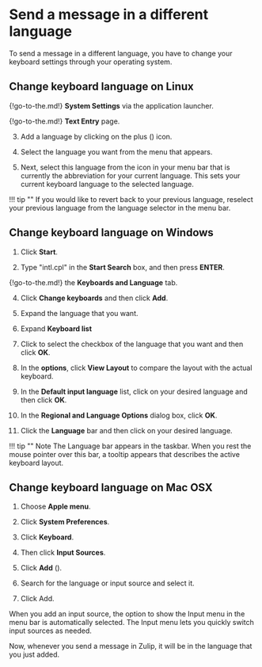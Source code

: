 # Send a message in a different language

To send a message in a different language, you have to change your keyboard settings
through your operating system.

## Change keyboard language on Linux

{!go-to-the.md!} **System Settings** via the application launcher.

{!go-to-the.md!} **Text Entry** page.

3. Add a language by clicking on the plus
(<i class="icon-vector-plus"></i>) icon.

4. Select the language you want from the menu that appears.

5. Next, select this language from the icon in your menu bar
that is currently the abbreviation for your current language.
This sets your current keyboard language to the selected language.

!!! tip ""
    If you would like to revert back to your previous language, reselect
    your previous language from the language selector in the menu bar.

## Change keyboard language on Windows

1. Click **Start**.

2. Type "intl.cpl" in the **Start Search** box, and then press **ENTER**.

{!go-to-the.md!} the **Keyboards and Language** tab.

4. Click **Change keyboards** and then click **Add**.

5. Expand the language that you want.

6. Expand **Keyboard list**

7. Click to select the checkbox of the language that you want and then
click **OK**.

8. In the **options**, click **View Layout** to compare the layout with the
actual keyboard.

9. In the **Default input language** list, click on your desired language
and then click **OK**.

10. In the **Regional and Language Options** dialog box, click **OK**.

11. Click the **Language** bar and then click on your desired language.

!!! tip ""
    Note The Language bar appears in the taskbar. When you rest the mouse
    pointer over this bar, a tooltip appears that describes the active
    keyboard layout.

## Change keyboard language on Mac OSX

1. Choose **Apple menu**.

2. Click **System Preferences**.

3. Click **Keyboard**.

4. Then click **Input Sources**.

5. Click **Add** (<i class="icon-vector-plus"></i>).

6. Search for the language or input source and select it.

7. Click Add.

When you add an input source, the option to show the Input menu in the
menu bar is automatically selected. The Input menu lets you quickly
switch input sources as needed.


Now, whenever you send a message in Zulip, it will be in the language
that you just added.
